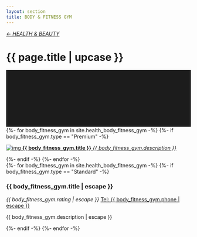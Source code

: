 ```yaml
---
layout: section
title: BODY & FITNESS GYM
---
```

<div class="content-section">
    <em class="left-text"><a href="health.html">&larr; HEALTH &amp; BEAUTY</a></em>
    <h1 class="left-text" id="wide-health">{{ page.title | upcase }}</h1>
    <svg xmlns="http://www.w3.org/2000/svg" viewBox="0 0 650 200">
		<rect width="650" height="200" style="fill:#1c1c1c"/>
	</svg>
</div>


<div class="content">
<div class="decoration"></div>
{%- for body_fitness_gym in site.health_body_fitness_gym -%}
	{%- if body_fitness_gym.type == "Premium" -%}
	<a href="{{ body_fitness_gym.url | remove: '/' }}">
		<div class="container no-bottom">
			<p class="column-responsive half-bottom">
			<img src="assets/images/logo/{{ body_fitness_gym.logo }}.jpg" alt="img">
			<strong>{{ body_fitness_gym.title }}</strong>
			<em>{{ body_fitness_gym.description }}</em>
			<div class="clear"></div>
			</p>
		</div>
	</a>
	<div class="decoration"></div>
	{%- endif -%}
{%- endfor -%}

</div><!-- /Premium -->

<div class="content">
	<div class="clear"></div>
	<div class="decoration"></div>
	{%- for body_fitness_gym in site.health_body_fitness_gym -%}
		{%- if body_fitness_gym.type == "Standard" -%}
		<div class="container">
			<h3>{{ body_fitness_gym.title | escape }}</h3>
			<em class="ratings">{{ body_fitness_gym.rating | escape }}</em>
			<a class="contact-call" href="tel:{{ body_fitness_gym.phone | escape }}">Tel: {{ body_fitness_gym.phone | escape }}</a>
			<p class="no-bottom">
			{{ body_fitness_gym.description | escape }}
			</p>
		</div>
		<div class="decoration"></div>
		{%- endif -%}
	{%- endfor -%}

</div><!-- /Standard -->